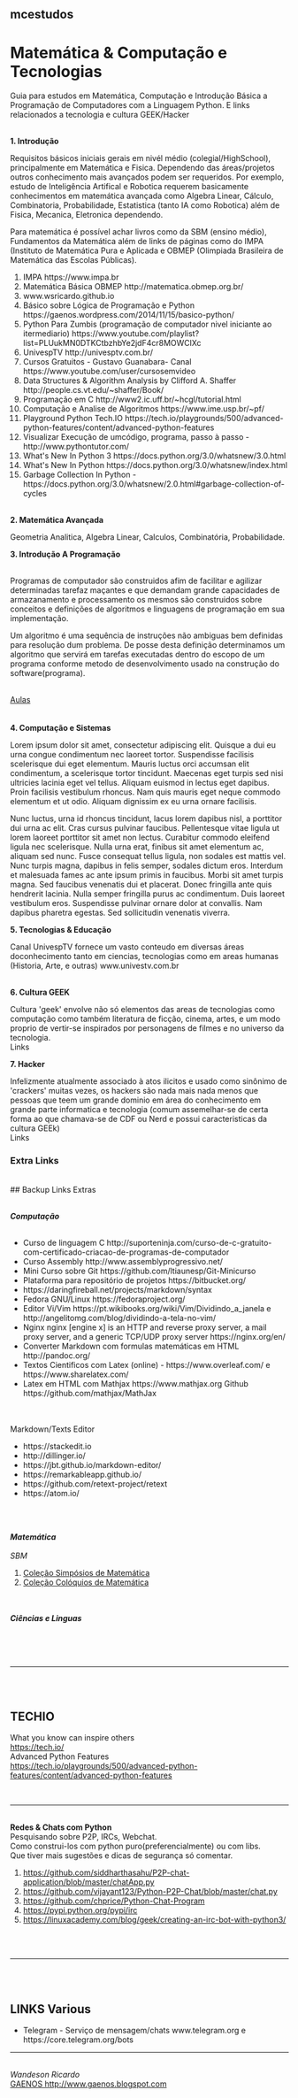 ## mcestudos
# Matemática & Computação e Tecnologias
Guia para estudos em Matemática, Computação e Introdução Básica a Programação de Computadores com a Linguagem Python. E links relacionados a tecnologia e cultura GEEK/Hacker
<br>
<br>
<section>
<b> 1. Introdução</b>
<br>
<p> Requisitos básicos iniciais gerais em nivél médio (colegial/HighSchool), principalmente em Matemática e Fisica. Dependendo das áreas/projetos outros conhecimento mais avançados podem ser requeridos. Por exemplo, estudo de Inteligência Artifical e Robotica requerem basicamente conhecimentos em matemática avançada como Algebra Linear, Cálculo, Combinatoria, Probabilidade, Estatistica (tanto IA como Robotica) além de Fisica, Mecanica, Eletronica dependendo.
<p> Para matemática é possível achar livros como da SBM (ensino médio), Fundamentos da Matemática além de links de páginas como do IMPA (Instituto de Matemática Pura e Aplicada  e OBMEP (Olimpiada Brasileira de Matemática das Escolas Públicas).
<br>

  <ol>

  <li> IMPA https://www.impa.br </li>
  <li> Matemática Básica OBMEP http://matematica.obmep.org.br/ </li>
  <li>www.wsricardo.github.io</>
  <li> Básico sobre Lógica de Programação e Python https://gaenos.wordpress.com/2014/11/15/basico-python/ </li>
  <li> Python Para Zumbis (programação de computador nivel iniciante ao itermediario) https://www.youtube.com/playlist?list=PLUukMN0DTKCtbzhbYe2jdF4cr8MOWClXc</li>
  <li> UnivespTV http://univesptv.com.br/ </li>
  <li> Cursos Gratuitos - Gustavo Guanabara- Canal https://www.youtube.com/user/cursosemvideo</li>   
  <li> Data Structures & Algorithm Analysis by Clifford A. Shaffer http://people.cs.vt.edu/~shaffer/Book/ </li>
	<li> Programação em C http://www2.ic.uff.br/~hcgl/tutorial.html </li>
  <li> Computação e Analise de Algoritmos https://www.ime.usp.br/~pf/ </li>
  <li> Playground Python Tech.IO https://tech.io/playgrounds/500/advanced-python-features/content/advanced-python-features</li>
  <li> Visualizar Execução de umcódigo, programa, passo à passo - http://www.pythontutor.com/ </li>
  <li> What's New In Python 3 https://docs.python.org/3.0/whatsnew/3.0.html </li>
	<li> What's New In Python https://docs.python.org/3.0/whatsnew/index.html </li>
	<li> Garbage Collection In Python - https://docs.python.org/3.0/whatsnew/2.0.html#garbage-collection-of-cycles </li>
   
    
  </ol>

</section>

<section style="padding:2px, margin: 1px;">
<br>
<b> 2. Matemática Avançada </b>
  <p> Geometria Analitica, Algebra Linear, Calculos, Combinatória, Probabilidade.
  
</section>

<section>
  <b> 3. Introdução A Programação </b>
<br><br>

  <p> Programas de computador são construidos afim de facilitar e agilizar determinadas tarefaz maçantes e que demandam grande capacidades de armazanamento e processamento os mesmos são construidos sobre conceitos e definições de algoritmos e linguagens de programação em sua implementação.</p>

<p>Um algoritmo é uma sequência de instruções não ambiguas bem definidas para resolução dum problema. De posse desta definição determinamos um algoritmo que servirá em tarefas executadas dentro do escopo de um programa conforme metodo de desenvolvimento usado na construção do software(programa).</p>

<br>
<a href="aulas/README.md">Aulas</a>
</section>
<br><br>
<section>
<b> 4. Computação e Sistemas </b>
<p>Lorem ipsum dolor sit amet, consectetur adipiscing elit. Quisque a dui eu urna congue condimentum nec laoreet tortor. Suspendisse facilisis scelerisque dui eget elementum. Mauris luctus orci accumsan elit condimentum, a scelerisque tortor tincidunt. Maecenas eget turpis sed nisi ultricies lacinia eget vel tellus. Aliquam euismod in lectus eget dapibus. Proin facilisis vestibulum rhoncus. Nam quis mauris eget neque commodo elementum et ut odio. Aliquam dignissim ex eu urna ornare facilisis.
<br>
<p>Nunc luctus, urna id rhoncus tincidunt, lacus lorem dapibus nisl, a porttitor dui urna ac elit. Cras cursus pulvinar faucibus. Pellentesque vitae ligula ut lorem laoreet porttitor sit amet non lectus. Curabitur commodo eleifend ligula nec scelerisque. Nulla urna erat, finibus sit amet elementum ac, aliquam sed nunc. Fusce consequat tellus ligula, non sodales est mattis vel. Nunc turpis magna, dapibus in felis semper, sodales dictum eros. Interdum et malesuada fames ac ante ipsum primis in faucibus. Morbi sit amet turpis magna. Sed faucibus venenatis dui et placerat. Donec fringilla ante quis hendrerit lacinia. Nulla semper fringilla purus ac condimentum. Duis laoreet vestibulum eros. Suspendisse pulvinar ornare dolor at convallis. Nam dapibus pharetra egestas. Sed sollicitudin venenatis viverra. 
<p>
</section>


<section>
<b> 5. Tecnologias & Educação </b>
<p> Canal UnivespTV fornece um vasto conteudo em diversas áreas doconhecimento tanto em ciencias, tecnologias como em areas humanas (Historia, Arte, e outras) www.univestv.com.br
<br>
</section>

<br>
<section>
<b> 6. Cultura GEEK </b>
<p> Cultura 'geek' envolve não só elementos das areas de tecnologias como computação como também literatura de ficção, cinema, artes, e um modo proprio de vertir-se inspirados por personagens de filmes e no universo da tecnologia.
<br>
Links
<a href="#">  </a>
</section>

<section>
<b> 7. Hacker </b>
<p> Infelizmente atualmente associado à atos ilicitos e usado como sinônimo de 'crackers' muitas vezes, os hackers são nada mais nada menos que pessoas que teem um grande dominio em área do conhecimento em grande parte informatica e tecnologia (comum assemelhar-se de certa forma ao que chamava-se de CDF ou Nerd e possui caracteristicas da cultura GEEk)
<br>
Links
<a href="#">  </a>
</section>

<section id="extra-links">
<b><h3>Extra Links</h3></b>
<br>
## Backup Links Extras
<br><br>

<b><i>Computação</i></b><br><br>
<ul>
<li>Curso de linguagem C http://suporteninja.com/curso-de-c-gratuito-com-certificado-criacao-de-programas-de-computador</li>
<li>Curso Assembly http://www.assemblyprogressivo.net/ </li>
<li> Mini Curso sobre Git https://github.com/ltiaunesp/Git-Minicurso </li>
<li>Plataforma para repositório de projetos https://bitbucket.org/ </li>
<li>https://daringfireball.net/projects/markdown/syntax</li>
<li>Fedora GNU/Linux https://fedoraproject.org/</li> 
<li>Editor Vi/Vim https://pt.wikibooks.org/wiki/Vim/Dividindo_a_janela e http://angelitomg.com/blog/dividindo-a-tela-no-vim/</li>
<li>Nginx nginx [engine x] is an HTTP and reverse proxy server, a mail proxy server, and a generic TCP/UDP proxy server https://nginx.org/en/ </li>
<li>Converter Markdown com formulas matemáticas em HTML http://pandoc.org/ </li>
<li>Textos Cientificos com Latex (online) - https://www.overleaf.com/ e https://www.sharelatex.com/ </li>
<li>Latex em HTML com Mathjax https://www.mathjax.org Github https://github.com/mathjax/MathJax </li>
</ul>
<br><br>
Markdown/Texts Editor
<br>
	<ul>
		<li>https://stackedit.io</li>
		<li>http://dillinger.io/</li>
		<li>https://jbt.github.io/markdown-editor/</li>
		<li>https://remarkableapp.github.io/</li>
		<li>https://github.com/retext-project/retext</li>
		<li>https://atom.io/</li>
	</ul>

 <br><br>

<b><i>Matemática</i></b>
<br><br>
	<i>SBM</i><br>
	<ol> 
		<li> <a href="https://www.sbm.org.br/publicacoes/publicacoes-para-download/colecao-simposios-de-matematica">Coleção Simpósios de Matemática</a></li>
		<li><a href="https://www.sbm.org.br/publicacoes/publicacoes-para-download/colecao-coloquios-da-matematica">Coleção Colóquios de Matemática</a></li>
	</ol>
<br><br>
<b><i>Ciências e Linguas</i></b><br><br>


<br><br>
<hr>
<br><br>

## TECHIO
What you know can inspire others <br/>
https://tech.io/
<br>
Advanced Python Features <br>
https://tech.io/playgrounds/500/advanced-python-features/content/advanced-python-features
<br>

</section>
<br>
<hr>
<br>
<section id=wire_chat>
<b>Redes & Chats com Python</b><br>
Pesquisando sobre P2P, IRCs, Webchat. <br>
Como construi-los com python puro(preferencialmente) ou com libs. <br>
Que tiver mais sugestões e dicas de segurança só comentar. <br>

1. https://github.com/siddharthasahu/P2P-chat-application/blob/master/chatApp.py
2. https://github.com/vijayant123/Python-P2P-Chat/blob/master/chat.py
3. https://github.com/chprice/Python-Chat-Program 
4. https://pypi.python.org/pypi/irc
5. https://linuxacademy.com/blog/geek/creating-an-irc-bot-with-python3/
</section>  

<br><br>
<hr>
<br><br>

## LINKS Various
<ul>
	<li>Telegram - Serviço de mensagem/chats www.telegram.org e https://core.telegram.org/bots</li>

</ul>
<hr>
<br>
<i>Wandeson Ricardo </i>
<br>
<a href="http://www.gaenos.blogspot.com">GAENOS http://www.gaenos.blogspot.com</a>
